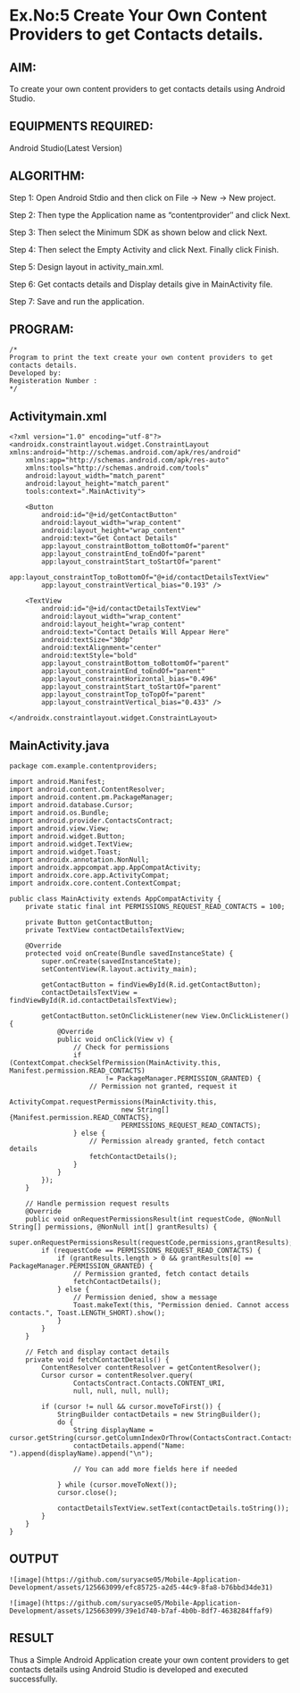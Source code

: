
# Ex.No:5 Create Your Own Content Providers to get Contacts details.


## AIM:

To create your own content providers to get contacts details using Android Studio.

## EQUIPMENTS REQUIRED:

Android Studio(Latest Version)

## ALGORITHM:

Step 1: Open Android Stdio and then click on File -> New -> New project.

Step 2: Then type the Application name as “contentprovider″ and click Next. 

Step 3: Then select the Minimum SDK as shown below and click Next.

Step 4: Then select the Empty Activity and click Next. Finally click Finish.

Step 5: Design layout in activity_main.xml.

Step 6: Get contacts details and Display details give in MainActivity file.

Step 7: Save and run the application.

## PROGRAM:
```
/*
Program to print the text create your own content providers to get contacts details.
Developed by:
Registeration Number :
*/
```
## Activitymain.xml
```
<?xml version="1.0" encoding="utf-8"?>
<androidx.constraintlayout.widget.ConstraintLayout xmlns:android="http://schemas.android.com/apk/res/android"
    xmlns:app="http://schemas.android.com/apk/res-auto"
    xmlns:tools="http://schemas.android.com/tools"
    android:layout_width="match_parent"
    android:layout_height="match_parent"
    tools:context=".MainActivity">

    <Button
        android:id="@+id/getContactButton"
        android:layout_width="wrap_content"
        android:layout_height="wrap_content"
        android:text="Get Contact Details"
        app:layout_constraintBottom_toBottomOf="parent"
        app:layout_constraintEnd_toEndOf="parent"
        app:layout_constraintStart_toStartOf="parent"
        app:layout_constraintTop_toBottomOf="@+id/contactDetailsTextView"
        app:layout_constraintVertical_bias="0.193" />

    <TextView
        android:id="@+id/contactDetailsTextView"
        android:layout_width="wrap_content"
        android:layout_height="wrap_content"
        android:text="Contact Details Will Appear Here"
        android:textSize="30dp"
        android:textAlignment="center"
        android:textStyle="bold"
        app:layout_constraintBottom_toBottomOf="parent"
        app:layout_constraintEnd_toEndOf="parent"
        app:layout_constraintHorizontal_bias="0.496"
        app:layout_constraintStart_toStartOf="parent"
        app:layout_constraintTop_toTopOf="parent"
        app:layout_constraintVertical_bias="0.433" />

</androidx.constraintlayout.widget.ConstraintLayout>
```
## MainActivity.java
```
package com.example.contentproviders;

import android.Manifest;
import android.content.ContentResolver;
import android.content.pm.PackageManager;
import android.database.Cursor;
import android.os.Bundle;
import android.provider.ContactsContract;
import android.view.View;
import android.widget.Button;
import android.widget.TextView;
import android.widget.Toast;
import androidx.annotation.NonNull;
import androidx.appcompat.app.AppCompatActivity;
import androidx.core.app.ActivityCompat;
import androidx.core.content.ContextCompat;

public class MainActivity extends AppCompatActivity {
    private static final int PERMISSIONS_REQUEST_READ_CONTACTS = 100;

    private Button getContactButton;
    private TextView contactDetailsTextView;

    @Override
    protected void onCreate(Bundle savedInstanceState) {
        super.onCreate(savedInstanceState);
        setContentView(R.layout.activity_main);

        getContactButton = findViewById(R.id.getContactButton);
        contactDetailsTextView = findViewById(R.id.contactDetailsTextView);

        getContactButton.setOnClickListener(new View.OnClickListener() {
            @Override
            public void onClick(View v) {
                // Check for permissions
                if (ContextCompat.checkSelfPermission(MainActivity.this, Manifest.permission.READ_CONTACTS)
                        != PackageManager.PERMISSION_GRANTED) {
                    // Permission not granted, request it
                    ActivityCompat.requestPermissions(MainActivity.this,
                            new String[]{Manifest.permission.READ_CONTACTS},
                            PERMISSIONS_REQUEST_READ_CONTACTS);
                } else {
                    // Permission already granted, fetch contact details
                    fetchContactDetails();
                }
            }
        });
    }

    // Handle permission request results
    @Override
    public void onRequestPermissionsResult(int requestCode, @NonNull String[] permissions, @NonNull int[] grantResults) {
        super.onRequestPermissionsResult(requestCode,permissions,grantResults);
        if (requestCode == PERMISSIONS_REQUEST_READ_CONTACTS) {
            if (grantResults.length > 0 && grantResults[0] == PackageManager.PERMISSION_GRANTED) {
                // Permission granted, fetch contact details
                fetchContactDetails();
            } else {
                // Permission denied, show a message
                Toast.makeText(this, "Permission denied. Cannot access contacts.", Toast.LENGTH_SHORT).show();
            }
        }
    }

    // Fetch and display contact details
    private void fetchContactDetails() {
        ContentResolver contentResolver = getContentResolver();
        Cursor cursor = contentResolver.query(
                ContactsContract.Contacts.CONTENT_URI,
                null, null, null, null);

        if (cursor != null && cursor.moveToFirst()) {
            StringBuilder contactDetails = new StringBuilder();
            do {
                String displayName = cursor.getString(cursor.getColumnIndexOrThrow(ContactsContract.Contacts.DISPLAY_NAME));
                contactDetails.append("Name: ").append(displayName).append("\n");

                // You can add more fields here if needed

            } while (cursor.moveToNext());
            cursor.close();

            contactDetailsTextView.setText(contactDetails.toString());
        }
    }
}
```


## OUTPUT
```
![image](https://github.com/suryacse05/Mobile-Application-Development/assets/125663099/efc85725-a2d5-44c9-8fa8-b76bbd34de31)
```
```
![image](https://github.com/suryacse05/Mobile-Application-Development/assets/125663099/39e1d740-b7af-4b0b-8df7-4638284ffaf9)

```




## RESULT
Thus a Simple Android Application create your own content providers to get contacts details using Android Studio is developed and executed successfully.
